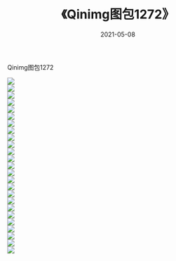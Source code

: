 ﻿---
layout: post
title:  《Qinimg图包1272》
date:   2021-05-08
img: http://imgx.orgx.ga/Qinimg图包/Qinimg图包1272/000.jpg
categories: [美女, 清纯, 唯美]
---

Qinimg图包1272

 ![](http://imgx.orgx.ga/Qinimg图包/Qinimg图包1272/001.jpg) <br>![](http://imgx.orgx.ga/Qinimg图包/Qinimg图包1272/002.jpg) <br>![](http://imgx.orgx.ga/Qinimg图包/Qinimg图包1272/003.jpg) <br>![](http://imgx.orgx.ga/Qinimg图包/Qinimg图包1272/004.jpg) <br>![](http://imgx.orgx.ga/Qinimg图包/Qinimg图包1272/005.jpg) <br>![](http://imgx.orgx.ga/Qinimg图包/Qinimg图包1272/006.jpg) <br>![](http://imgx.orgx.ga/Qinimg图包/Qinimg图包1272/007.jpg) <br>![](http://imgx.orgx.ga/Qinimg图包/Qinimg图包1272/008.jpg) <br>![](http://imgx.orgx.ga/Qinimg图包/Qinimg图包1272/009.jpg) <br>![](http://imgx.orgx.ga/Qinimg图包/Qinimg图包1272/010.jpg) <br>![](http://imgx.orgx.ga/Qinimg图包/Qinimg图包1272/011.jpg) <br>![](http://imgx.orgx.ga/Qinimg图包/Qinimg图包1272/012.jpg) <br>![](http://imgx.orgx.ga/Qinimg图包/Qinimg图包1272/013.jpg) <br>![](http://imgx.orgx.ga/Qinimg图包/Qinimg图包1272/014.jpg) <br>![](http://imgx.orgx.ga/Qinimg图包/Qinimg图包1272/015.jpg) <br>![](http://imgx.orgx.ga/Qinimg图包/Qinimg图包1272/016.jpg) <br>![](http://imgx.orgx.ga/Qinimg图包/Qinimg图包1272/017.jpg) <br>![](http://imgx.orgx.ga/Qinimg图包/Qinimg图包1272/018.jpg) <br>![](http://imgx.orgx.ga/Qinimg图包/Qinimg图包1272/019.jpg) <br>![](http://imgx.orgx.ga/Qinimg图包/Qinimg图包1272/020.jpg) <br>![](http://imgx.orgx.ga/Qinimg图包/Qinimg图包1272/021.jpg) <br>![](http://imgx.orgx.ga/Qinimg图包/Qinimg图包1272/022.jpg) <br>![](http://imgx.orgx.ga/Qinimg图包/Qinimg图包1272/023.jpg) <br>![](http://imgx.orgx.ga/Qinimg图包/Qinimg图包1272/024.jpg) <br>![](http://imgx.orgx.ga/Qinimg图包/Qinimg图包1272/025.jpg) <br>
